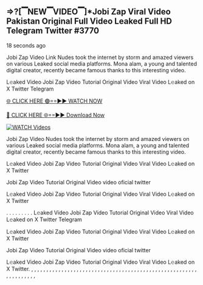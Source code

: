 ## =>?[▔NEW▔VIDEO▔]*Jobi Zap Viral Video Pakistan Original Full Video Leaked Full HD Telegram Twitter #3770

18 seconds ago

Jobi Zap Video Link Nudes took the internet by storm and amazed viewers on various Leaked social media platforms. Mona alam, a young and talented digital creator, recently became famous thanks to this interesting video.

L𝚎aked Video Jobi Zap Video Tutorial Original Video Viral Video L𝚎aked on X Twitter Telegram

[🌐 CLICK HERE 🟢==►► WATCH NOW](https://dekho-ki-hoy-07-2k25.blogspot.com/2025/01/viral-on.html)

[🔴 CLICK HERE 🌐==►► Download Now](https://dekho-ki-hoy-07-2k25.blogspot.com/2025/01/viral-on.html)

[![WATCH Videos](https://i.imgur.com/dJHk4Zq.gif)](https://dekho-ki-hoy-07-2k25.blogspot.com/2025/01/viral-on.html)

Jobi Zap Video Nudes took the internet by storm and amazed viewers on various Leaked social media platforms. Mona alam, a young and talented digital creator, recently became famous thanks to this interesting video.

L𝚎aked Video Jobi Zap Video Tutorial Original Video Viral Video L𝚎aked on X Twitter

Jobi Zap Video Tutorial Original Video video oficial twitter

L𝚎aked Video Jobi Zap Video Tutorial Original Video Viral Video L𝚎aked on X Twitter

. . . . . . . . . L𝚎aked Video Jobi Zap Video Tutorial Original Video Viral Video L𝚎aked on X Twitter Telegram

L𝚎aked Video Jobi Zap Video Tutorial Original Video Viral Video L𝚎aked on X Twitter

Jobi Zap Video Tutorial Original Video video oficial twitter

L𝚎aked Video Jobi Zap Video Tutorial Original Video Viral Video L𝚎aked on X Twitter.
,
,
,
,
,
,
,
,
,
,
,
,
,
,
,
,
,
,
,
,
,
,
,
,
,
,
,
,
,
,
,
,
,
,
,
,
,
,
,
,
,
,
,
,
,
,
,
,
,
,
,
,
,
,
,
,
,
,
,
,
,
,
,
,
,